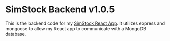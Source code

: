 # SimStock Backend v1.0.5

This is the backend code for my [SimStock React App](https://github.com/macro6461/sim-stock). It utilizes express and mongoose to allow my React app to communicate with a MongoDB database.
